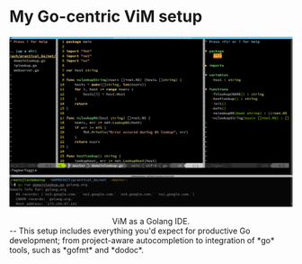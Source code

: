 My Go-centric ViM setup
==

![ViM as Go IDE](.github/vim-github_golang_ide.png)
<center>ViM as a Golang IDE.</center>
--
This setup includes everything you'd expect for productive Go development; from project-aware autocompletion to integration of *go* tools, such as *gofmt* and *dodoc*. 
